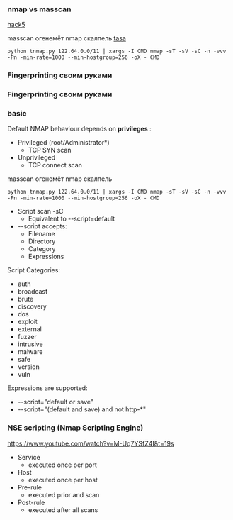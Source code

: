 ### nmap vs masscan
[hack5](https://www.youtube.com/watch?v=7XMIFTRiAGA&t=1654s)

masscan огенемёт nmap скалпель
[tasa](https://github.com/PaulMcMillan/tasa/blob/master/examples/tnmap.py)

``` python tnmap.py 122.64.0.0/11 | xargs -I CMD nmap -sT -sV -sC -n -vvv -Pn -min-rate=1000 --min-hostgroup=256 -oX - CMD ```

### Fingerprinting своим руками

### Fingerprinting своим руками

### basic
Default NMAP behaviour depends on **privileges** :
- Privileged (root/Administrator*)
  - TCP SYN scan
- Unprivileged
  - TCP connect scan  

masscan огенемёт
nmap скалпель

``` python tnmap.py 122.64.0.0/11 | xargs -I CMD nmap -sT -sV -sC -n -vvv -Pn -min-rate=1000 --min-hostgroup=256 -oX - CMD ```

- Script scan -sC
  - Equivalent to --script=default
 - --script accepts:
   - Filename
   - Directory
   - Category
   - Expressions
 
Script Categories:
- auth
- broadcast
- brute
- discovery
- dos
- exploit
- external
- fuzzer
- intrusive
- malware
- safe
- version
- vuln

Expressions are supported:
- --script="default or save"
- --script="(default and save) and not http-*"

### NSE scripting (Nmap Scripting Engine)
https://www.youtube.com/watch?v=M-Uq7YSfZ4I&t=19s
- Service
  - executed once per port
- Host
  - executed once per host
- Pre-rule
  - executed prior and scan
- Post-rule
   - executed after all scans
 
 
